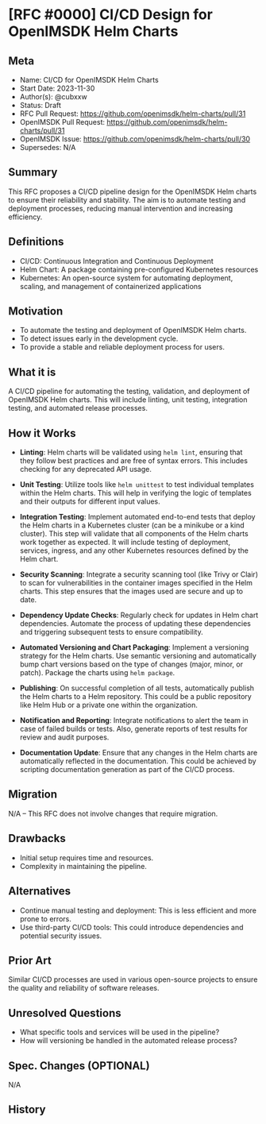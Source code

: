 # [RFC #0000] CI/CD Design for OpenIMSDK Helm Charts
<!--
🤖 design template: https://github.com/OpenIMSDK/community/blob/main/0000-template.md
⚠️ Please submit a PR to https://github.com/OpenIMSDK/community/tree/main/RFC after the design is completed
-->
## Meta
[meta]: #meta
- Name: CI/CD for OpenIMSDK Helm Charts
- Start Date: 2023-11-30
- Author(s): @cubxxw 
- Status: Draft
- RFC Pull Request: https://github.com/openimsdk/helm-charts/pull/31
- OpenIMSDK Pull Request: https://github.com/openimsdk/helm-charts/pull/31
- OpenIMSDK Issue: https://github.com/openimsdk/helm-charts/pull/30
- Supersedes: N/A

## Summary
[summary]: #summary

This RFC proposes a CI/CD pipeline design for the OpenIMSDK Helm charts to ensure their reliability and stability. The aim is to automate testing and deployment processes, reducing manual intervention and increasing efficiency.

## Definitions
[definitions]: #definitions

- CI/CD: Continuous Integration and Continuous Deployment
- Helm Chart: A package containing pre-configured Kubernetes resources
- Kubernetes: An open-source system for automating deployment, scaling, and management of containerized applications

## Motivation
[motivation]: #motivation

- To automate the testing and deployment of OpenIMSDK Helm charts.
- To detect issues early in the development cycle.
- To provide a stable and reliable deployment process for users.

## What it is
[what-it-is]: #what-it-is

A CI/CD pipeline for automating the testing, validation, and deployment of OpenIMSDK Helm charts. This will include linting, unit testing, integration testing, and automated release processes.

## How it Works
[how-it-works]: #how-it-works

- **Linting**: Helm charts will be validated using `helm lint`, ensuring that they follow best practices and are free of syntax errors. This includes checking for any deprecated API usage.
  
- **Unit Testing**: Utilize tools like `helm unittest` to test individual templates within the Helm charts. This will help in verifying the logic of templates and their outputs for different input values.

- **Integration Testing**: Implement automated end-to-end tests that deploy the Helm charts in a Kubernetes cluster (can be a minikube or a kind cluster). This step will validate that all components of the Helm charts work together as expected. It will include testing of deployment, services, ingress, and any other Kubernetes resources defined by the Helm chart.

- **Security Scanning**: Integrate a security scanning tool (like Trivy or Clair) to scan for vulnerabilities in the container images specified in the Helm charts. This step ensures that the images used are secure and up to date.

- **Dependency Update Checks**: Regularly check for updates in Helm chart dependencies. Automate the process of updating these dependencies and triggering subsequent tests to ensure compatibility.

- **Automated Versioning and Chart Packaging**: Implement a versioning strategy for the Helm charts. Use semantic versioning and automatically bump chart versions based on the type of changes (major, minor, or patch). Package the charts using `helm package`.

- **Publishing**: On successful completion of all tests, automatically publish the Helm charts to a Helm repository. This could be a public repository like Helm Hub or a private one within the organization.

- **Notification and Reporting**: Integrate notifications to alert the team in case of failed builds or tests. Also, generate reports of test results for review and audit purposes.

- **Documentation Update**: Ensure that any changes in the Helm charts are automatically reflected in the documentation. This could be achieved by scripting documentation generation as part of the CI/CD process.

## Migration
[migration]: #migration

N/A – This RFC does not involve changes that require migration.

## Drawbacks
[drawbacks]: #drawbacks

- Initial setup requires time and resources.
- Complexity in maintaining the pipeline.

## Alternatives
[alternatives]: #alternatives

- Continue manual testing and deployment: This is less efficient and more prone to errors.
- Use third-party CI/CD tools: This could introduce dependencies and potential security issues.

## Prior Art
[prior-art]: #prior-art

Similar CI/CD processes are used in various open-source projects to ensure the quality and reliability of software releases.

## Unresolved Questions
[unresolved-questions]: #unresolved-questions

- What specific tools and services will be used in the pipeline?
- How will versioning be handled in the automated release process?

## Spec. Changes (OPTIONAL)
[spec-changes]: #spec-changes
N/A

## History
[history]: #history

<!-- Future amendments and updates -->
